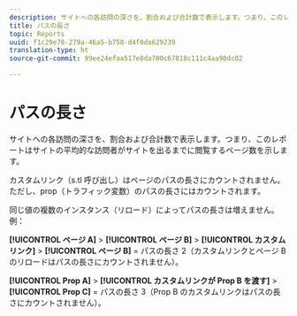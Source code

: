 ```yaml
---
description: サイトへの各訪問の深さを、割合および合計数で表示します。つまり、このレポートはサイトの平均的な訪問者がサイトを出るまでに閲覧するページ数を示します。
title: パスの長さ
topic: Reports
uuid: f1c29e78-279a-46a5-b758-d4f0da629239
translation-type: ht
source-git-commit: 99ee24efaa517e8da700c67818c111c4aa90dc02

---
```



# パスの長さ

サイトへの各訪問の深さを、割合および合計数で表示します。つまり、このレポートはサイトの平均的な訪問者がサイトを出るまでに閲覧するページ数を示します。

カスタムリンク（s.tl 呼び出し）はページのパスの長さにカウントされません。ただし、prop（トラフィック変数）のパスの長さにはカウントされます。

同じ値の複数のインスタンス（リロード）によってパスの長さは増えません。例：

**[!UICONTROL ページ A]** > **[!UICONTROL ページ B]** > **[!UICONTROL カスタムリンク]** > **[!UICONTROL ページ B]** = パスの長さ 2（カスタムリンクとページ B のリロードはパスの長さにカウントされません）。

**[!UICONTROL Prop A]** > **[!UICONTROL カスタムリンクが Prop B を渡す]** > **[!UICONTROL Prop C]** = パスの長さ 3（Prop B のカスタムリンクはパスの長さにカウントされません）。
